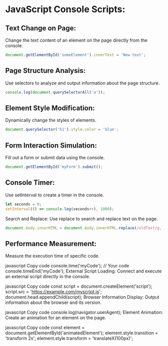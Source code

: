 # JavaScript Console Scripts:

## Text Change on Page:
Change the text content of an element on the page directly from the console.
```javascript
document.getElementById('someElement').innerText = 'New text';
```

## Page Structure Analysis:
Use selectors to analyze and output information about the page structure.
```javascript
console.log(document.querySelectorAll('a'));
```

## Element Style Modification:
Dynamically change the styles of elements.
```javascript
document.querySelector('h1').style.color = 'blue';
```

## Form Interaction Simulation:
Fill out a form or submit data using the console.
```javascript
document.getElementById('myForm').submit();
```

## Console Timer:
Use setInterval to create a timer in the console.

```javascript
let seconds = 0;
setInterval(() => console.log(seconds++), 1000);
```

Search and Replace:
Use replace to search and replace text on the page.
```javascript
document.body.innerHTML = document.body.innerHTML.replace(/oldText/g, 'newText');
```

## Performance Measurement:
Measure the execution time of specific code.

javascript
Copy code
console.time('myCode');
// Your code
console.timeEnd('myCode');
External Script Loading:
Connect and execute an external script directly in the console.

javascript
Copy code
const script = document.createElement('script');
script.src = 'https://example.com/myscript.js';
document.head.appendChild(script);
Browser Information Display:
Output information about the browser and its version.

javascript
Copy code
console.log(navigator.userAgent);
Element Animation:
Create an animation for an element on the page.

javascript
Copy code
const element = document.getElementById('animatedElement');
element.style.transition = 'transform 2s';
element.style.transform = 'translateX(100px)';

